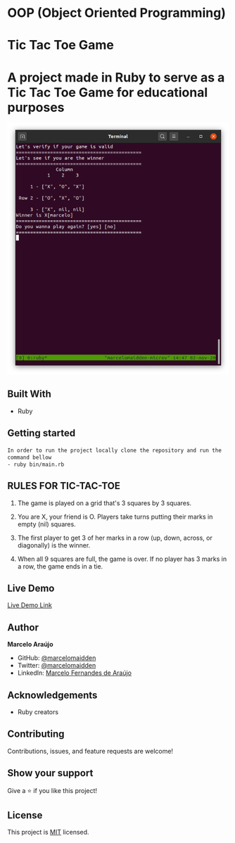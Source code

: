 # OOP (Object Oriented Programming)
# Tic Tac Toe Game

# A project made in Ruby to serve as a Tic Tac Toe Game for educational purposes

![screenshot](./screenshot.png)


## Built With

- Ruby

## Getting started
    In order to run the project locally clone the repository and run the command bellow
    - ruby bin/main.rb

## RULES FOR TIC-TAC-TOE

1. The game is played on a grid that's 3 squares by 3 squares.

2. You are X, your friend is O. Players take turns putting their marks in empty (nil) squares.

3. The first player to get 3 of her marks in a row (up, down, across, or diagonally) is the winner.

4. When all 9 squares are full, the game is over. If no player has 3 marks in a row, the game ends in a tie.

## Live Demo

[Live Demo Link](https://repl.it/repls/StupendousWearyEfficiency#README.md)

## Author

**Marcelo Araújo**

- GitHub: [@marcelomaidden](https://github.com/marcelomaidden)
- Twitter: [@marcelomaidden](https://twitter.com/marcelomaidden)
- LinkedIn: [Marcelo Fernandes de Araújo](https://www.linkedin.com/in/marcelo-fernandes-de-ara%C3%BAjo-56700a171/)

## Acknowledgements
- Ruby creators

##  Contributing

Contributions, issues, and feature requests are welcome!

## Show your support

Give a ⭐️ if you like this project!

## License

This project is [MIT](./LICENSE) licensed.

